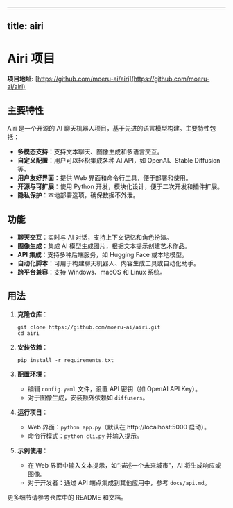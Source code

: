 
---
title: airi
---

# Airi 项目

**项目地址:** [https://github.com/moeru-ai/airi](https://github.com/moeru-ai/airi)

## 主要特性
Airi 是一个开源的 AI 聊天机器人项目，基于先进的语言模型构建。主要特性包括：
- **多模态支持**：支持文本聊天、图像生成和多语言交互。
- **自定义配置**：用户可以轻松集成各种 AI API，如 OpenAI、Stable Diffusion 等。
- **用户友好界面**：提供 Web 界面和命令行工具，便于部署和使用。
- **开源与可扩展**：使用 Python 开发，模块化设计，便于二次开发和插件扩展。
- **隐私保护**：本地部署选项，确保数据不外泄。

## 功能
- **聊天交互**：实时与 AI 对话，支持上下文记忆和角色扮演。
- **图像生成**：集成 AI 模型生成图片，根据文本提示创建艺术作品。
- **API 集成**：支持多种后端服务，如 Hugging Face 或本地模型。
- **自动化脚本**：可用于构建聊天机器人、内容生成工具或自动化助手。
- **跨平台兼容**：支持 Windows、macOS 和 Linux 系统。

## 用法
1. **克隆仓库**：
   ```
   git clone https://github.com/moeru-ai/airi.git
   cd airi
   ```

2. **安装依赖**：
   ```
   pip install -r requirements.txt
   ```

3. **配置环境**：
   - 编辑 `config.yaml` 文件，设置 API 密钥（如 OpenAI API Key）。
   - 对于图像生成，安装额外依赖如 `diffusers`。

4. **运行项目**：
   - Web 界面：`python app.py`（默认在 http://localhost:5000 启动）。
   - 命令行模式：`python cli.py` 并输入提示。

5. **示例使用**：
   - 在 Web 界面中输入文本提示，如“描述一个未来城市”，AI 将生成响应或图像。
   - 对于开发者：通过 API 端点集成到其他应用中，参考 `docs/api.md`。

更多细节请参考仓库中的 README 和文档。